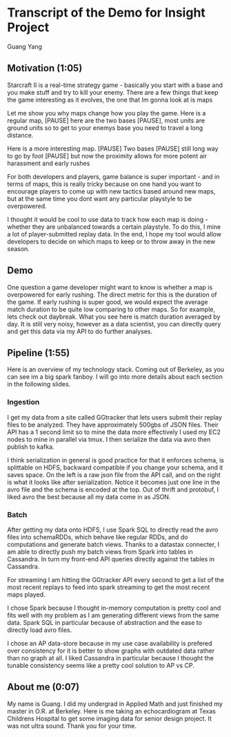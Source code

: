 Transcript of the Demo for Insight Project
=======================
Guang Yang


## Motivation (1:05)

Starcraft II is a real-time strategy game - basically you start with a base and you make
stuff and try to kill your enemy. There are a few things that keep the game interesting
as it evolves, the one that Im gonna look at is maps

Let me show you why maps change how you play the game. Here is a regular map, [PAUSE] here are
the two bases [PAUSE], most units are ground units so to get to your enemys
base you need to travel a long distance.

Here is a more interesting map. [PAUSE] Two bases [PAUSE] still long way to go by foot
[PAUSE] but now the proximity allows for more potent air harassment and early rushes

For both developers and players, game balance is super important - and in terms of maps, this
is really tricky because on one hand you want to encourage players to come up with new
tactics based around new maps, but at the same time you dont want any particular playstyle
to be overpowered.

I thought it would be cool to use data to track how each map is doing - whether they are
unbalanced towards a certain playstyle. To do this, I mine a lot of player-submitted replay
data. In the end, I hope my tool would allow developers to decide on which maps to keep
or to throw away in the new season.

## Demo
One question a game developer might want to know is whether a map is overpowered for
early rushing. The direct metric for this is the duration of the game. If early rushing is
super good, we would expect the average match duration to be quite low comparing to
other maps. So for example, lets check out daybreak. What you see here is match duration
averaged by day. It is still very noisy, however as a data scientist, you can directly
query and get this data via my API to do further analyses.

## Pipeline (1:55)
Here is an overview of my technology stack. Coming out of Berkeley, as you can see im a big
spark fanboy. I will go into more details about each section in
the following slides.

### Ingestion
I get my data from a site called GGtracker that lets users submit their replay files to
be analyzed.
They have approximately 500gbs of JSON files. Their API has a 1 second
limit so to mine the data more effectively I used my EC2 nodes to mine in parallel via tmux.
I then serialize the data via avro then publish to kafka.

I think serialization in general is good practice for that it enforces schema, is
splittable on HDFS, backward compatible if you change your schema, and it saves space.
On the left is a raw json file from the API call, and on the right is what it looks like
after serialization. Notice it becomes just one line in the avro file and the schema is
encoded at the top. Out of
thrift and protobuf, I liked avro the best because all my data come in as JSON. 


### Batch
After getting my data onto HDFS, I use Spark SQL to directly read the avro files into
schemaRDDs, which behave like regular RDDs, and do computations and generate batch views.
Thanks to a datastax connecter, I am able to directly push my batch views from Spark
into tables in Cassandra. In turn my front-end API queries directly against the tables in
Cassandra.

For streaming I am hitting the GGtracker API every second to get a list of the most recent
replays to feed into spark streaming to get the most recent maps played.

I chose Spark because I thought in-memory computation is pretty cool and fits well
with my problem as I am generating different views from the same data. Spark SQL in
particular because of abstraction and the ease to directly load avro files.

I chose an AP data-store because in my use case availability is prefered over consistency
for it is better to show graphs with outdated data rather than no graph at all.
I liked Cassandra in particular because I thought the tunable consistency seems like a
pretty cool solution to AP vs CP.




## About me (0:07)
My name is Guang. I did my undergrad in Applied Math and just finished my master in O.R. at
Berkeley. Here is me taking an echocardiogram at Texas Childrens Hospital to get some imaging
data for senior design project. It was not ultra sound. Thank you for your time.
